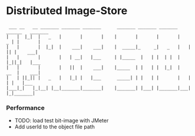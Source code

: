 # Distributed Image-Store
```
 ___ __   __ _______ _______ _______      _______ _______ _______ ______   _______ 
|   |  |_|  |   _   |       |       |    |       |       |       |    _ | |       |
|   |       |  |_|  |    ___|    ___|    |  _____|_     _|   _   |   | || |    ___|
|   |       |       |   | __|   |___     | |_____  |   | |  | |  |   |_||_|   |___ 
|   |       |       |   ||  |    ___|    |_____  | |   | |  |_|  |    __  |    ___|
|   | ||_|| |   _   |   |_| |   |___      _____| | |   | |       |   |  | |   |___ 
|___|_|   |_|__| |__|_______|_______|    |_______| |___| |_______|___|  |_|_______|
```

### Performance
- TODO: load test bit-image with JMeter
- Add userId to the object file path